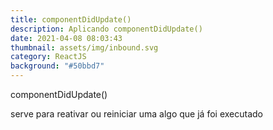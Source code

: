 ```yaml
---
title: componentDidUpdate()
description: Aplicando componentDidUpdate()
date: 2021-04-08 08:03:43
thumbnail: assets/img/inbound.svg
category: ReactJS
background: "#50bbd7"
---
```

componentDidUpdate()

serve para reativar ou reiniciar uma algo que já foi executado